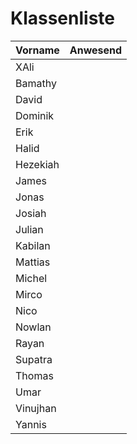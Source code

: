 # Klassenliste

|Vorname |Anwesend|
|--------|--------|
|XAli    |        |
|Bamathy |        |
|David   |        |
|Dominik |        |
|Erik    |        |
|Halid   |        |
|Hezekiah|        |
|James   |        |
|Jonas   |        |
|Josiah  |        |
|Julian  |        |
|Kabilan |        |
|Mattias |        |
|Michel  |        |
|Mirco   |        |
|Nico    |        |
|Nowlan  |        |
|Rayan   |        |
|Supatra |        |
|Thomas  |        |
|Umar    |        |
|Vinujhan|        |
|Yannis  |        |
